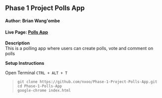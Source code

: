 ## Phase 1 Project Polls App
#### Author: **Brian Wang'ombe**
#### Live Page: <a href="https://nxoo.github.io/Phase-1-Project-Polls-App" target="_blank">Polls App</a>

**Description**  
This is a polling app where users can create polls, vote and comment on polls

**Setup Instructions**   

Open Terminal `CTRL + ALT + T`
>`git clone https://github.com/nxoo/Phase-1-Project-Polls-App.git`   
`cd Phase-1-Polls-App`  
`google-chrome index.html`


